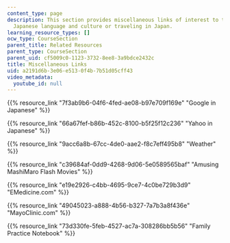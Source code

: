 ```yaml
---
content_type: page
description: This section provides miscellaneous links of interest to those studying
  Japanese language and culture or traveling in Japan.
learning_resource_types: []
ocw_type: CourseSection
parent_title: Related Resources
parent_type: CourseSection
parent_uid: cf5009c0-1123-3732-8ee8-3a9bdce2432c
title: Miscellaneous Links
uid: a2191d6b-3e06-e513-0f4b-7b51d05cff43
video_metadata:
  youtube_id: null
---
```


{{% resource_link "7f3ab9b6-04f6-4fed-ae08-b97e709f169e" "Google in Japanese" %}}

{{% resource_link "66a67fef-b86b-452c-8100-b5f25f12c236" "Yahoo in Japanese" %}}

{{% resource_link "9acc6a8b-67cc-4de0-aae2-f8c7eff495b8" "Weather" %}}

{{% resource_link "c39684af-0dd9-4268-9d06-5e0589565baf" "Amusing MashiMaro Flash Movies" %}}

{{% resource_link "e19e2926-c4bb-4695-9ce7-4c0be729b3d9" "EMedicine.com" %}}

{{% resource_link "49045023-a888-4b56-b327-7a7b3a8f436e" "MayoClinic.com" %}}

{{% resource_link "73d330fe-5feb-4527-ac7a-308286bb5b56" "Family Practice Notebook" %}}
